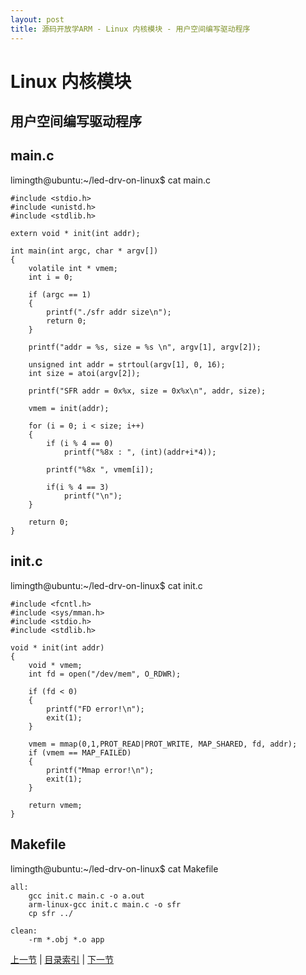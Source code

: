 ```yaml
---
layout: post
title: 源码开放学ARM - Linux 内核模块 - 用户空间编写驱动程序
---
```


# Linux 内核模块 #
## 用户空间编写驱动程序 ##

## main.c
limingth@ubuntu:~/led-drv-on-linux$ cat main.c

	#include <stdio.h>
	#include <unistd.h>
	#include <stdlib.h>

	extern void * init(int addr);

	int main(int argc, char * argv[])
	{
		volatile int * vmem;
		int i = 0;

		if (argc == 1)
		{
			printf("./sfr addr size\n");
			return 0;
		}

		printf("addr = %s, size = %s \n", argv[1], argv[2]);

		unsigned int addr = strtoul(argv[1], 0, 16);
		int size = atoi(argv[2]);

		printf("SFR addr = 0x%x, size = 0x%x\n", addr, size);

		vmem = init(addr);
		
		for (i = 0; i < size; i++)
		{
			if (i % 4 == 0)
				printf("%8x : ", (int)(addr+i*4));

			printf("%8x ", vmem[i]);

			if(i % 4 == 3)
				printf("\n");
		}
		
		return 0;
	}
		
## init.c		
limingth@ubuntu:~/led-drv-on-linux$ cat init.c

	#include <fcntl.h>
	#include <sys/mman.h>
	#include <stdio.h>
	#include <stdlib.h>

	void * init(int addr)
	{
		void * vmem;
		int fd = open("/dev/mem", O_RDWR);
			
		if (fd < 0)
		{
			printf("FD error!\n");
			exit(1);
		}
			
		vmem = mmap(0,1,PROT_READ|PROT_WRITE, MAP_SHARED, fd, addr);
		if (vmem == MAP_FAILED)
		{
			printf("Mmap error!\n");
			exit(1);
		}

		return vmem;
	}
		
## Makefile		
limingth@ubuntu:~/led-drv-on-linux$ cat Makefile 

	all: 
		gcc init.c main.c -o a.out
		arm-linux-gcc init.c main.c -o sfr 
		cp sfr ../

	clean: 
		-rm *.obj *.o app


[上一节](chp101-4.html)  |  [目录索引](../index.html)  |  [下一节](chp102-2.html)
